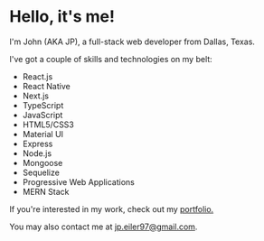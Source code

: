 # Hello, it's me!

I'm John (AKA JP), a full-stack web developer from Dallas, Texas.

I've got a couple of skills and technologies on my belt:

- React.js
- React Native
- Next.js
- TypeScript
- JavaScript
- HTML5/CSS3
- Material UI
- Express
- Node.js
- Mongoose
- Sequelize
- Progressive Web Applications
- MERN Stack

If you're interested in my work, check out my [portfolio.](https://jpeiler97.github.io/portfolio/)

You may also contact me at jp.eiler97@gmail.com.
